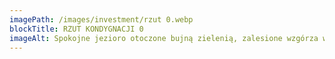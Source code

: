 ```yaml
---
imagePath: /images/investment/rzut 0.webp
blockTitle: RZUT KONDYGNACJI 0
imageAlt: Spokojne jezioro otoczone bujną zielenią, zalesione wzgórza w tle. Na wodzie widoczna jest mała łódka z dwoma osobami, które płyną po jeziorze. Na pierwszym planie, po obu stronach kadru, znajdują się wysokie drzewa, które częściowo zasłaniają widok na jezioro.
---
```


